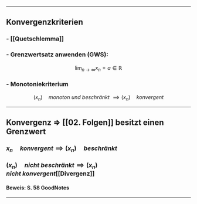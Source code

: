 
---
## Konvergenzkriterien
### - [[Quetschlemma]]
### - Grenzwertsatz anwenden (GWS):
$$
\lim_{ n \to \infty } x_{n}=a\in\mathbb{R} 
$$
### - Monotoniekriterium
$$(x_{n})\quad monoton\ und\ beschränkt\ \implies (x_{n})\quad konvergent$$ 


---
## Konvergenz => [[02. Folgen]] besitzt einen Grenzwert

### $x_{n} \quad konvergent \implies(x_{n})\quad beschränkt$

### $(x_{n})\quad nicht\ beschränkt\implies(x_{n})\quad nicht\ konvergent$[[Divergenz]] 

#### Beweis: S. 58 GoodNotes

---
